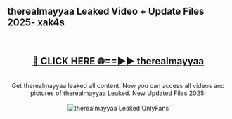 <h2>therealmayyaa Leaked Video + Update Files 2025- xak4s</h2>
<br>
<div align="center">
<h2><a href="https://libra.edu.pl?therealmayyaa" rel="nofollow">🔴 CLICK HERE 🌐==►► therealmayyaa</a></h2>
<br>
Get therealmayyaa leaked all content. Now you can access all videos and pictures of therealmayyaa Leaked. New Updated Files 2025!
<br>
<br>
<a href="https://libra.edu.pl?therealmayyaa" rel="nofollow" data-target="animated-image.originalLink"><img src="https://i.ibb.co.com/WyWwxjT/player-gif2.gif" alt="therealmayyaa Leaked OnlyFans" style="max-width: 100%; display: inline-block;" data-target="animated-image.originalImage"></a>
</div>
<br>